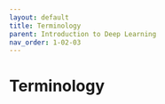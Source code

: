 ```yaml
---
layout: default
title: Terminology
parent: Introduction to Deep Learning
nav_order: 1-02-03
---
```


# Terminology

